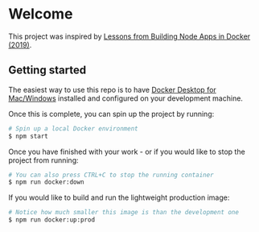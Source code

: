 # Welcome

This project was inspired by [Lessons from Building Node Apps in Docker (2019)](https://jdlm.info/articles/2019/09/06/lessons-building-node-app-docker.html).

## Getting started

The easiest way to use this repo is to have [Docker Desktop for Mac/Windows](https://www.docker.com/products/docker-desktop) installed and configured on your development machine.

Once this is complete, you can spin up the project by running:

```sh
# Spin up a local Docker environment
$ npm start
```

Once you have finished with your work - or if you would like to stop the project from running:

```sh
# You can also press CTRL+C to stop the running container
$ npm run docker:down
```

If you would like to build and run the lightweight production image:

```sh
# Notice how much smaller this image is than the development one
$ npm run docker:up:prod
```
